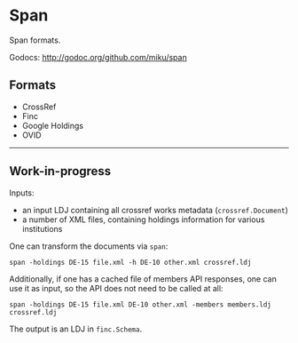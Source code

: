 Span
====

Span formats.

Godocs: http://godoc.org/github.com/miku/span

Formats
-------

* CrossRef
* Finc
* Google Holdings
* OVID

----

Work-in-progress
----------------

Inputs:

* an input LDJ containing all crossref works metadata (`crossref.Document`)
* a number of XML files, containing holdings information for various institutions

One can transform the documents via `span`:

	span -holdings DE-15 file.xml -h DE-10 other.xml crossref.ldj

Additionally, if one has a cached file of members API responses, one can
use it as input, so the API does not need to be called at all:

	span -holdings DE-15 file.xml DE-10 other.xml -members members.ldj crossref.ldj

The output is an LDJ in `finc.Schema`.
